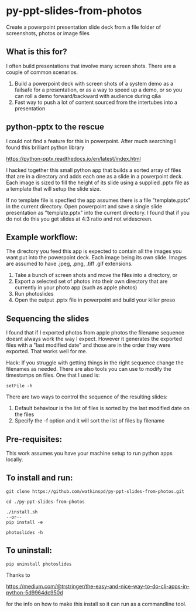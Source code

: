 # py-ppt-slides-from-photos
Create a powerpoint presentation slide deck from a file folder of screenshots, photos or image files

## What is this for?
I often build presentations that involve many screen shots. There are a couple of common scenarios.
1. Build a powerpoint deck with screen shots of a system demo as a failsafe for a presentation, or as a way to speed up a demo, or so you can roll a demo forward/backward with audience during q&a
2. Fast way to push a lot of content sourced from the intertubes into a presentation


## python-pptx to the rescue
I could not find a feature for this in powerpoint. After much searching I found this brilliant python library

https://python-pptx.readthedocs.io/en/latest/index.html

I hacked together this small python app that builds a sorted array of files that are in a directory and adds each one as a slide in a powerpoint deck. Each image is sized to fill the height of its slide using a supplied .pptx file as a template that will setup the slide size.

If no template file is specfied the app assumes there is a file "template.pptx" in the current directory. Open powerpoint and save a single slide presentation as "template.pptx" into the current directory. I found that if you do not do this you get slides at 4:3 ratio and not widescreen. 


## Example workflow:
The directory you feed this app is expected to contain all the images you want put into the powerpoint deck. Each image being its own slide. Images are assumed to have .jpeg, .png, .tiff .gif extensions.

1. Take a bunch of screen shots and move the files into a directory, or
2. Export a selected set of photos into their own directory that are currently in your photo app (such as apple photos) 
3. Run photoslides
4. Open the output .pptx file in powerpoint and build your killer preso


## Sequencing the slides
I found that if I exported photos from apple photos the filename sequence doesnt always work the way I expect. However it generates the exported files with a "last modified date" and those are in the order they were exported. That works well for me.

Hack: If you struggle with getting things in the right sequence change the filenames as needed. There are also tools you can use to modify the timestamps on files. One that I used is: 
```
setFile -h
```

There are two ways to control the sequence of the resulting slides:
1. Default behaviour is the list of files is sorted by the last modified date on the files
2. Specify the -f option and it will sort the list of files by filename


## Pre-requisites:
This work assumes you have your machine setup to run python apps locally.


## To install and run:

```
git clone https://github.com/watkinspd/py-ppt-slides-from-photos.git

cd ./py-ppt-slides-from-photos

./install.sh 
--or-- 
pip install -e 

photoslides -h
```

## To uninstall:
```
pip uninstall photoslides
```


Thanks to 

https://medium.com/@trstringer/the-easy-and-nice-way-to-do-cli-apps-in-python-5d9964dc950d

for the info on how to make this install so it can run as a commandline tool.


